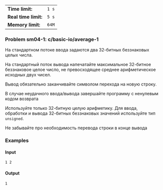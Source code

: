 |                      |       |
|----------------------|-------|
| **Time limit:**      | `1 s` |
| **Real time limit:** | `5 s` |
| **Memory limit:**    | `64M` |


### Problem sm04-1: c/basic-io/average-1

На стандартном потоке ввода задаются два 32-битных беззнаковых целых числа.

На стандартный поток вывода напечатайте максимальное 32-битное беззнаковое целое число, не
превосходящее среднее арифметическое исходных двух чисел.

Вывод обязательно заканчивайте символом перехода на новую строку.

В случае неудачного ввода/вывода завершайте программу с ненулевым кодом возврата

Используйте только 32-битную целую арифметику. Для ввода, обработки и вывода 32-битных беззнаковых
значений используйте тип `unsigned`.

Не забывайте про необходимость перевода строки в конце вывода

### Examples

#### Input

    
    
    1 2

#### Output

    
    
    1
